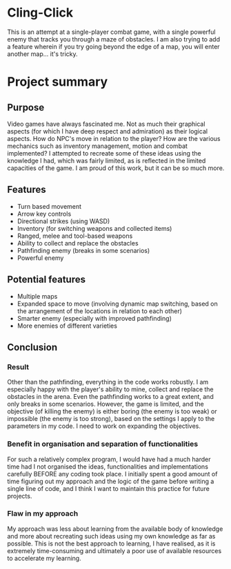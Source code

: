 # Cling-Click
This is an attempt at a single-player combat game, with a single powerful enemy that tracks you through a maze of obstacles. I am also trying to add a feature wherein if you try going beyond the edge of a map, you will enter another map... it's tricky.

# Project summary

## Purpose
Video games have always fascinated me. Not as much their graphical aspects (for which I have deep respect and admiration) as their logical aspects. How do NPC's move in relation to the player? How are the various mechanics such as inventory management, motion and combat implemented? I attempted to recreate some of these ideas using the knowledge I had, which was fairly limited, as is reflected in the limited capacities of the game. I am proud of this work, but it can be so much more.

## Features
- Turn based movement
- Arrow key controls
- Directional strikes (using WASD)
- Inventory (for switching weapons and collected items)
- Ranged, melee and tool-based weapons
- Ability to collect and replace the obstacles
- Pathfinding enemy (breaks in some scenarios)
- Powerful enemy

## Potential features
- Multiple maps
- Expanded space to move (involving dynamic map switching, based on the arrangement of the locations in relation to each other)
- Smarter enemy (especially with improved pathfinding)
- More enemies of different varieties

## Conclusion

### Result
Other than the pathfinding, everything in the code works robustly. I am especially happy with the player's ability to mine, collect and replace the obstacles in the arena. Even the pathfinding works to a great extent, and only breaks in some scenarios. However, the game is limited, and the objective (of killing the enemy) is either boring (the enemy is too weak) or impossible (the enemy is too strong), based on the settings I apply to the parameters in my code. I need to work on expanding the objectives.

### Benefit in organisation and separation of functionalities
For such a relatively complex program, I would have had a much harder time had I not organised the ideas, functionalities and implementations carefully BEFORE any coding took place. I initially spent a good amount of time figuring out my approach and the logic of the game before writing a single line of code, and I think I want to maintain this practice for future projects.

### Flaw in my approach
My approach was less about learning from the available body of knowledge and more about recreating such ideas using my own knowledge as far as possible. This is not the best approach to learning, I have realised, as it is extremely time-consuming and ultimately a poor use of available resources to accelerate my learning.
